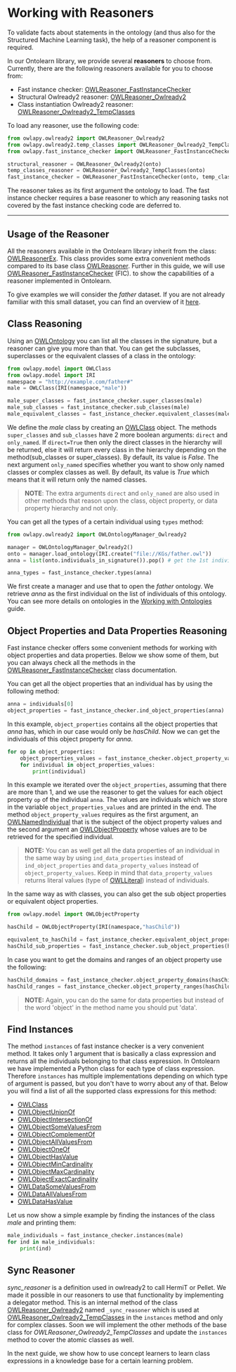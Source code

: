 # Working with Reasoners

To validate facts about statements in the ontology (and thus
also for the Structured Machine Learning task), the help of a reasoner
component is required.

In our Ontolearn library, we provide several **reasoners** to choose
from. Currently, there are the following reasoners available for you to choose from: 

- Fast instance checker: [OWLReasoner_FastInstanceChecker](owlapy.fast_instance_checker.OWLReasoner_FastInstanceChecker)
- Structural Owlready2 reasoner: [OWLReasoner_Owlready2](owlapy.owlready2.OWLReasoner_Owlready2)
- Class instantiation Owlready2 reasoner:  [OWLReasoner_Owlready2_TempClasses](owlapy.owlready2.temp_classes.OWLReasoner_Owlready2_TempClasses)


To load any reasoner, use the following code:

<!--pytest-codeblocks:cont-->
```python
from owlapy.owlready2 import OWLReasoner_Owlready2
from owlapy.owlready2.temp_classes import OWLReasoner_Owlready2_TempClasses
from owlapy.fast_instance_checker import OWLReasoner_FastInstanceChecker

structural_reasoner = OWLReasoner_Owlready2(onto)
temp_classes_reasoner = OWLReasoner_Owlready2_TempClasses(onto)
fast_instance_checker = OWLReasoner_FastInstanceChecker(onto, temp_classes_reasoner)
```

The reasoner takes as its first argument the ontology to load. The
fast instance checker requires a base reasoner to which any reasoning
tasks not covered by the fast instance checking code are deferred to.

----------------------------------------------------------------------------

## Usage of the Reasoner
All the reasoners available in the Ontolearn library inherit from the
class: [OWLReasonerEx](owlapy.ext.OWLReasonerEx). This class provides some 
extra convenient methods compared to its base class [OWLReasoner](owlapy.model.OWLReasoner).
Further in this guide, we will use 
[OWLReasoner_FastInstanceChecker](owlapy.fast_instance_checker.OWLReasoner_FastInstanceChecker) (FIC).
to show the capabilities of a reasoner implemented in Ontolearn.

To give examples we will consider the _father_ dataset. 
If you are not already familiar with this small dataset,
you can find an overview of it [here](01_knowledge_base.md).


## Class Reasoning

Using an [OWLOntology](owlapy.model.OWLOntology) you can list all the classes in the signature, 
but a reasoner can give you more than that. You can get the subclasses, superclasses or the 
equivalent classes of a class in the ontology:

<!--pytest-codeblocks:cont-->
```python
from owlapy.model import OWLClass
from owlapy.model import IRI
namespace = "http://example.com/father#"
male = OWLClass(IRI(namespace,"male"))

male_super_classes = fast_instance_checker.super_classes(male)
male_sub_classes = fast_instance_checker.sub_classes(male)
male_equivalent_classes = fast_instance_checker.equivalent_classes(male)
```

We define the _male_ class by creating an [OWLClass](owlapy.model.OWLClass) object. The 
methods `super_classes` and `sub_classes` have 2 more boolean arguments: `direct` and `only_named`. 
If `direct=True` then only the direct classes in the 
hierarchy will be returned, else it will return every class in the hierarchy depending 
on the method(sub_classes or super_classes).
By default, its value is _False_. 
The next argument `only_named` specifies whether you want
to show only named classes or complex classes as well. By default, its value is _True_ which 
means that it will return only the named classes.

>**NOTE**: The extra arguments `direct` and `only_named` are also used in other methods that reason
upon the class, object property, or data property hierarchy and not only.

You can get all the types of a certain individual using `types` method:

<!--pytest-codeblocks:cont-->
```python
from owlapy.owlready2 import OWLOntologyManager_Owlready2

manager = OWLOntologyManager_Owlready2()
onto = manager.load_ontology(IRI.create("file://KGs/father.owl"))
anna = list(onto.individuals_in_signature()).pop() # get the 1st individual in the list of individuals which is 'anna'

anna_types = fast_instance_checker.types(anna)
```

We first create a manager and use that to open the _father_ ontology. 
We retrieve _anna_ as the first individual on the list of individuals 
of this ontology. You can see more details on ontologies in the [Working with Ontologies](03_ontologies.md)
guide. 


## Object Properties and Data Properties Reasoning
Fast instance checker offers some convenient methods for working with object properties and 
data properties. Below we show some of them, but you can always check all the methods in the 
[OWLReasoner_FastInstanceChecker](owlapy.fast_instance_checker.OWLReasoner_FastInstanceChecker) 
class documentation. 

You can get all the object properties that an individual has by using the 
following method:

<!--pytest-codeblocks:cont-->
```python
anna = individuals[0] 
object_properties = fast_instance_checker.ind_object_properties(anna)
```
In this example, `object_properties` contains all the object properties
that _anna_ has, which in our case would only be _hasChild_.
Now we can get the individuals of this object property for _anna_.

<!--pytest-codeblocks:cont-->
```python
for op in object_properties:
    object_properties_values = fast_instance_checker.object_property_values(anna, op)
    for individual in object_properties_values:
        print(individual)
```

In this example we iterated over the `object_properties`, assuming that there
are more than 1, and we use the reasoner
to get the values for each object property `op` of the individual `anna`. The values 
are individuals which we store in the variable `object_properties_values` and are 
printed in the end. The method `object_property_values` requires as the
first argument, an [OWLNamedIndividual](owlapy.model.OWLNamedIndividual) that is the subject of the object property values and 
the second argument an [OWLObjectProperty](owlapy.model.OWLObjectProperty) whose values are to be retrieved for the 
specified individual.  

> **NOTE:** You can as well get all the data properties of an individual in the same way by using 
`ind_data_properties` instead of `ind_object_properties` and `data_property_values` instead of 
`object_property_values`. Keep in mind that `data_property_values` returns literal values 
(type of [OWLLiteral](owlapy.model.OWLLiteral)) instead of individuals.

In the same way as with classes, you can also get the sub object properties or equivalent object properties.

<!--pytest-codeblocks:cont-->
```python
from owlapy.model import OWLObjectProperty

hasChild = OWLObjectProperty(IRI(namespace,"hasChild"))

equivalent_to_hasChild = fast_instance_checker.equivalent_object_properties(hasChild)
hasChild_sub_properties = fast_instance_checker.sub_object_properties(hasChild)
```

In case you want to get the domains and ranges of an object property use the following:

<!--pytest-codeblocks:cont-->
```python
hasChild_domains = fast_instance_checker.object_property_domains(hasChild)
hasChild_ranges = fast_instance_checker.object_property_ranges(hasChild)
```

> **NOTE:** Again, you can do the same for data properties but instead of the word 'object' in the 
> method name you should put 'data'.


## Find Instances

The method `instances` of fast instance checker is a very convenient method. It takes only 1 argument that is basically
a class expression and returns all the individuals belonging to that class expression. In Ontolearn 
we have implemented a Python class for each type of class expression. Therefore `instances` 
has multiple implementations depending on which type of argument is passed, but you don't have to 
worry about any of that. Below you will find a list of all the supported class expressions for this 
method:

- [OWLClass](owlapy.model.OWLClass)
- [OWLObjectUnionOf](owlapy.model.OWLObjectUnionOf)
- [OWLObjectIntersectionOf](owlapy.model.OWLObjectIntersectionOf)
- [OWLObjectSomeValuesFrom](owlapy.model.OWLObjectSomeValuesFrom)
- [OWLObjectComplementOf](owlapy.model.OWLObjectComplementOf)
- [OWLObjectAllValuesFrom](owlapy.model.OWLObjectAllValuesFrom)
- [OWLObjectOneOf](owlapy.model.OWLObjectOneOf)
- [OWLObjectHasValue](owlapy.model.OWLObjectHasValue)
- [OWLObjectMinCardinality](owlapy.model.OWLObjectMinCardinality)
- [OWLObjectMaxCardinality](owlapy.model.OWLObjectMaxCardinality)
- [OWLObjectExactCardinality](owlapy.model.OWLObjectExactCardinality)
- [OWLDataSomeValuesFrom](owlapy.model.OWLDataSomeValuesFrom)
- [OWLDataAllValuesFrom](owlapy.model.OWLDataAllValuesFrom)
- [OWLDataHasValue](owlapy.model.OWLDataHasValue)

Let us now show a simple example by finding the instances of the class _male_ and printing them:

<!--pytest-codeblocks:cont-->
```python
male_individuals = fast_instance_checker.instances(male)
for ind in male_individuals:
    print(ind)
```



## Sync Reasoner

_sync_reasoner_ is a definition used in owlready2 to call HermiT or Pellet. We made it possible in our
reasoners to use that functionality by implementing a delegator method. This is an 
internal method of the class 
[OWLReasoner_Owlready2](owlapy.owlready2.OWLReasoner_Owlready2) named `_sync_reasoner`
which is used at [OWLReasoner_Owlready2_TempClasses](owlapy.owlready2.temp_classes.OWLReasoner_Owlready2_TempClasses) 
in the `instances` method and only for complex classes.
Soon we will implement the other methods of the base class for _OWLReasoner_Owlready2_TempClasses_ and
update the `instances` method to cover the atomic classes as well.


In the next guide, we show how to use concept learners to learn class expressions in a 
knowledge base for a certain learning problem.